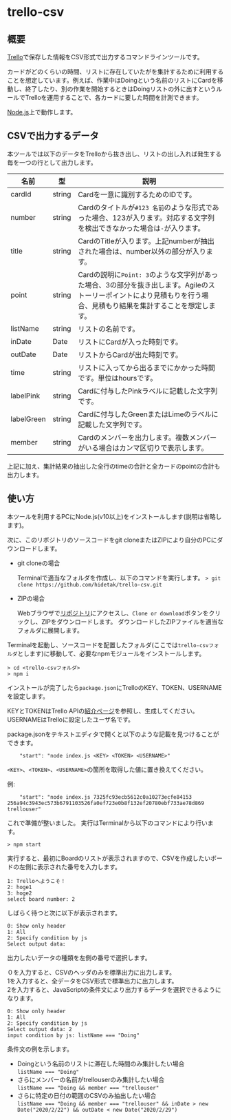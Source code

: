 # trello-csv

## 概要

[Trello](https://trello.com/)で保存した情報をCSV形式で出力するコマンドラインツールです。

カードがどのくらいの時間、リストに存在していたがを集計するために利用することを想定しています。例えば、作業中はDoingという名前のリストにCardを移動し、終了したり、別の作業を開始するときはDoingリストの外に出すというルールでTrelloを運用することで、各カードに要した時間を計測できます。

[Node.js](https://nodejs.org/)上で動作します。

## CSVで出力するデータ

本ツールでは以下のデータをTrelloから抜き出し、リストの出し入れば発生する毎を一つの行として出力します。

|名前|型|説明|
| --- | --- | --- |
|cardId|string|Cardを一意に識別するためのIDです。|
|number|string|Cardのタイトルが`#123 名前`のような形式であった場合、123が入ります。対応する文字列を検出できなかった場合は`-`が入ります。|
|title|string|CardのTitleが入ります。上記numberが抽出された場合は、number以外の部分が入ります。|
|point|string|Cardの説明に`Point: 3`のような文字列があった場合、3の部分を抜き出します。Agileのストーリーポイントにより見積もりを行う場合、見積もり結果を集計することを想定します。|
|listName|string|リストの名前です。|
|inDate|Date|リストにCardが入った時刻です。|
|outDate|Date|リストからCardが出た時刻です。|
|time|string|リストに入ってから出るまでにかかった時間です。単位はhoursです。|
|labelPink|string|Cardに付与したPinkラベルに記載した文字列です。|
|labelGreen|string|Cardに付与したGreenまたはLimeのラベルに記載した文字列です。|
|member|string|Cardのメンバーを出力します。複数メンバーがいる場合はカンマ区切りで表示します。|

上記に加え、集計結果の抽出した全行のtimeの合計と全カードのpointの合計も出力します。

## 使い方

本ツールを利用するPCにNode.js(v10以上)をインストールします(説明は省略します)。

次に、このリポジトリのソースコードをgit cloneまたはZIPにより自分のPCにダウンロードします。

* git cloneの場合

    Terminalで適当なフォルダを作成し、以下のコマンドを実行します。
    `> git clone https://github.com/hidetak/trello-csv.git`

* ZIPの場合

    Webブラウザで[リポジトリ](https://github.com/hidetak/trello-csv)にアクセスし、`Clone or download`ボタンをクリックし、ZIPをダウンロードします。
    ダウンロードしたZIPファイルを適当なフォルダに展開します。

Terminalを起動し、ソースコードを配置したフォルダ(ここでは`trello-csvフォルダ`とします)に移動して、必要なnpmモジュールをインストールします。

```
> cd <trello-csvフォルダ>
> npm i
```

インストールが完了したら`package.json`にTrelloのKEY、TOKEN、USERNAMEを設定します。

KEYとTOKENはTrello APIの[紹介ページ](https://developers.trello.com/docs/api-introduction)を参照し、生成してください。USERNAMEはTrelloに設定したユーザ名です。

package.jsonをテキストエディタで開くと以下のような記載を見つけることができます。

```
    "start": "node index.js <KEY> <TOKEN> <USERNAME>"
```
`<KEY>`、`<TOKEN>`、`<USERNAME>`の箇所を取得した値に置き換えてください。

例:
```
    "start": "node index.js 7325fc93ecb5612c0a10273ecfe84153 256a94c3943ec573b6791103526fa0ef723e0b8f132ef20780ebf733ae78d869 trellouser"
```

これで準備が整いました。
実行はTerminalから以下のコマンドにより行います。

```
> npm start
```

実行すると、最初にBoardのリストが表示されますので、CSVを作成したいボードの左側に表示された番号を入力します。

```
1: Trelloへようこそ！
2: hoge1
3: hoge2
select board number: 2
```

しばらく待つと次に以下が表示されます。

```
0: Show only header
1: All
2: Specify condition by js
Select output data: 
```

出力したいデータの種類を左側の番号で選択します。

０を入力すると、CSVのヘッダのみを標準出力に出力します。  
1を入力すると、全データをCSV形式で標準出力に出力します。  
2を入力すると、JavaScriptの条件文により出力するデータを選択できるようになります。

```
0: Show only header
1: All
2: Specify condition by js
Select output data: 2
input condition by js: listName === "Doing"
```

条件文の例を示します。

* Doingという名前のリストに滞在した時間のみ集計したい場合  
    `listName === "Doing"`
* さらにメンバーの名前がtrellouserのみ集計したい場合  
    `listName === "Doing && member === "trellouser"`
* さらに特定の日付の範囲のCSVのみ抽出したい場合  
    `listName === "Doing && member === "trellouser" && inDate > new Date("2020/2/22") && outDate < new Date("2020/2/29")`
